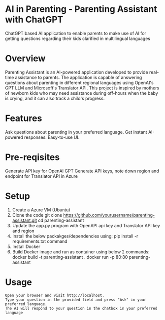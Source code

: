# AI in Parenting - Parenting Assistant with ChatGPT

ChatGPT based AI application to enable parents to make use of AI for getting questions regarding their kids clarified in multilingual languages

# Overview

Parenting Assistant is an AI-powered application developed to provide real-time assistance to parents. The application is capable of answering questions about parenting in different regional languages using OpenAI's GPT LLM and Microsoft's Translator API. This project is inspired by mothers of newborn kids who may need assistance during off-hours when the baby is crying, and it can also track a child's progress.

# Features

Ask questions about parenting in your preferred language.
Get instant AI-powered responses.
Easy-to-use UI.

# Pre-reqisites

Generate API key for OpenAI GPT
Generate API keys, note down region and endpoint for Translator API in Azure

# Setup

1. Create a Azure VM (Ubuntu)
2. Clone the code
      git clone https://github.com/yourusername/parenting-assistant.git
      cd parenting-assistant
4. Update the app.py program with OpenAPI api key and Translator API key and region
5. Install the below packakges/dependencies using: pip install -r requirements.txt command
6. Install Docker
7. Build Docker image and run as container using below 2 commands:
      docker build -t parenting-assistant .
      docker run -p 80:80 parenting-assistant
      
 # Usage

    Open your browser and visit http://localhost.
    Type your question in the provided field and press "Ask" in your preferred language.
    The AI will respond to your question in the chatbox in your preferred language
